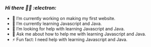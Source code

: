 ### ***Hi there 👋👻 :electron:***


- 🔭 I’m currently working on making my first website.
- 🌱 I’m currently learning Javascript and Java.
- 🤔 I’m looking for help with learning Javascript and Java.
-  💬 Ask me about how to help me with learning Javascript and Java.
-  ⚡ Fun fact: I need help with learning Javascript and Java.


<!--
**lalolel/lalolel** is a ✨ _special_ ✨ repository because its `README.md` (this file) appears on your GitHub profile.

Here are some ideas to get you started:

- 🔭 I’m currently working on ...
- 🌱 I’m currently learning ...
- 👯 I’m looking to collaborate on ...
- 🤔 I’m looking for help with ...
- 💬 Ask me about ...
- 📫 How to reach me: ...
- 😄 Pronouns: ...
- ⚡ Fun fact: ...
-->
